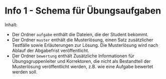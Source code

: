 # Info 1 - Schema für Übungsaufgaben

Inhalt:

* Der Ordner ```aufgabe``` enthält die Dateien, die der Student bekommt. 
* Der Ordner ```muster``` enthält die Musterlösung, einen Satz zusätzlicher Testfälle sowie Erläuterungen zur Lösung. Die Musterlösung wird nach Ablauf der Abgabefrist veröffentlicht. 
* Der Ordner ```bewertung``` enthält Zusätzliche Informationen für Übungsgruppenleiter und Korrektoren, die nicht als Bestandteil der Musterlösung veröffentlicht werden, z.B. wie eine Aufgabe bewertet werden soll.
